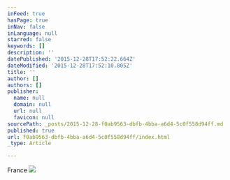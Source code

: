 ```yaml
---
inFeed: true
hasPage: true
inNav: false
inLanguage: null
starred: false
keywords: []
description: ''
datePublished: '2015-12-28T17:52:22.664Z'
dateModified: '2015-12-28T17:52:10.805Z'
title: ''
author: []
authors: []
publisher:
  name: null
  domain: null
  url: null
  favicon: null
sourcePath: _posts/2015-12-28-f0ab9563-dbfb-4bba-a6d4-5c0f558d94ff.md
published: true
url: f0ab9563-dbfb-4bba-a6d4-5c0f558d94ff/index.html
_type: Article

---
```

France
![](https://the-grid-user-content.s3-us-west-2.amazonaws.com/a0ca1778-ccfa-462c-a88b-443c73cc3ce9.jpg)